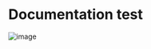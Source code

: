 # Documentation test
![image](https://user-images.githubusercontent.com/8384392/154281878-519306dc-6e82-4d24-a255-7789c7b2c515.png)
